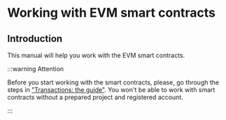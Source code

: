 # Working with EVM smart contracts

## Introduction

This manual will help you work with the EVM smart contracts.

:::warning Attention

Before you start working with the smart contracts, please, go through the steps in ["Transactions: the guide"](../transactions/01-intro.md). You won't be able to work with smart contracts without a prepared project and registered account.

:::

#
#
#
#
